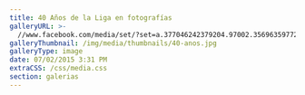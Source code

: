 ```yaml
---
title: 40 Años de la Liga en fotografías
galleryURL: >-
  //www.facebook.com/media/set/?set=a.377046242379204.97002.356963597720802&type=3
galleryThumbnail: /img/media/thumbnails/40-anos.jpg
galleryType: image
date: 07/02/2015 3:31 PM
extraCSS: /css/media.css
section: galerias
---
```






